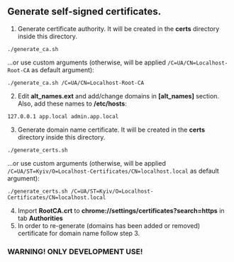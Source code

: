 ## Generate self-signed certificates.

1. Generate certificate authority. It will be created in the <strong>certs</strong> directory inside this directory.
```
./generate_ca.sh
```
...or use custom arguments (otherwise, will be applied `/C=UA/CN=Localhost-Root-CA` as default argument):
```
./generate_ca.sh /C=UA/CN=Localhost-Root-CA
```
2. Edit <strong>alt_names.ext</strong> and add/change domains in <strong>[alt_names]</strong> section. Also, add these names to <strong>/etc/hosts</strong>:
```
127.0.0.1 app.local admin.app.local
```
3. Generate domain name certificate. It will be created in the <strong>certs</strong> directory inside this directory.
```
./generate_certs.sh
```
...or use custom arguments (otherwise, will be applied `/C=UA/ST=Kyiv/O=Localhost-Certificates/CN=localhost.local` as default argument):
```
./generate_certs.sh /C=UA/ST=Kyiv/O=Localhost-Certificates/CN=localhost.local
```
4. Import <strong>RootCA.crt</strong> to <strong>chrome://settings/certificates?search=https</strong> in tab <strong>Authorities</strong>
5. In order to re-generate (domains has been added or removed) certificate for domain name follow step 3.

### WARNING! ONLY DEVELOPMENT USE!